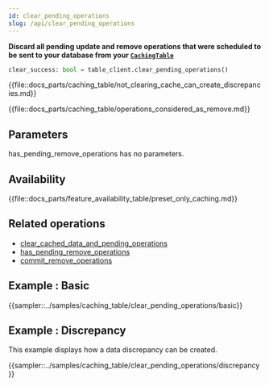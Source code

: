 ```yaml
---
id: clear_pending_operations
slug: /api/clear_pending_operations
---
```


**Discard all pending update and remove operations that were scheduled to be sent to your database from your 
[```CachingTable```](../caching_table/introduction.md)**

```python
clear_success: bool = table_client.clear_pending_operations()
```

{{file::docs_parts/caching_table/not_clearing_cache_can_create_discrepancies.md}}

{{file::docs_parts/caching_table/operations_considered_as_remove.md}}

## Parameters

has_pending_remove_operations has no parameters.
 
## Availability

{{file::docs_parts/feature_availability_table/preset_only_caching.md}}

## Related operations
- [clear_cached_data_and_pending_operations](../api/clear_cached_data_and_pending_operations.md)
- [has_pending_remove_operations](../api/commit_remove_operations.md)
- [commit_remove_operations](../api/commit_remove_operations.md)


## Example : Basic
{{sampler::../samples/caching_table/clear_pending_operations/basic}}

## Example : Discrepancy

This example displays how a data discrepancy can be created.

{{sampler::../samples/caching_table/clear_pending_operations/discrepancy}}

